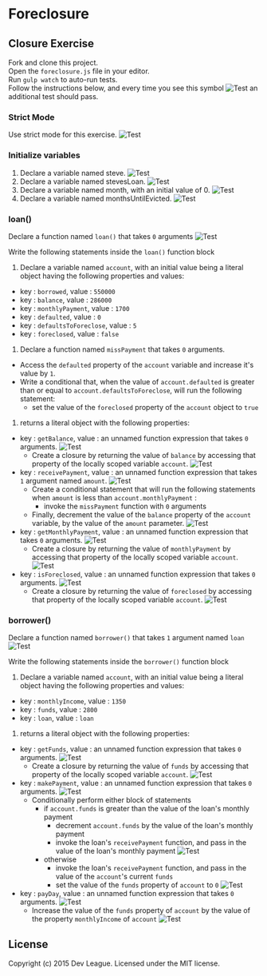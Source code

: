 # Foreclosure

## Closure Exercise

Fork and clone this project.  
Open the `foreclosure.js` file in your editor.  
Run `gulp watch` to auto-run tests.  
Follow the instructions below, and every time you see this symbol ![Test][test-large] an additional test should pass.

### Strict Mode

Use strict mode for this exercise. ![Test][test]  

### Initialize variables

1. Declare a variable named steve. ![Test][test]  
1. Declare a variable named stevesLoan. ![Test][test]  
1. Declare a variable named month, with an initial value of 0. ![Test][test]
1. Declare a variable named monthsUntilEvicted. ![Test][test]  

### loan()

Declare a function named `loan()` that takes `0` arguments ![Test][test]  

Write the following statements inside the `loan()` function block

1. Declare a variable named `account`, with an initial value being a literal object having the following properties and values:
  - key : `borrowed`, value : `550000`
  - key : `balance`, value : `286000`
  - key : `monthlyPayment`, value : `1700`
  - key : `defaulted`, value : `0`
  - key : `defaultsToForeclose`, value : `5`
  - key : `foreclosed`, value : `false`
1. Declare a function named `missPayment` that takes `0` arguments.
  - Access the `defaulted` property of the `account` variable and increase it's value by `1`.
  - Write a conditional that, when the value of `account.defaulted` is greater than or equal to `account.defaultsToForeclose`, will run the following statement:
    - set the value of the `foreclosed` property of the `account` object to `true`
1. returns a literal object with the following properties:
  - key : `getBalance`, value : an unnamed function expression that takes `0` arguments. ![Test][test]
    - Create a closure by returning the value of `balance` by accessing that property of the locally scoped variable `account`. ![Test][test]
  - key : `receivePayment`, value : an unnamed function expression that takes `1` argument named `amount`. ![Test][test]
    - Create a conditional statement that will run the following statements when `amount` is less than `account.monthlyPayment` :
      - invoke the `missPayment` function with `0` arguments
    - Finally, decrement the value of the `balance` property of the `account` variable, by the value of the `amount` parameter. ![Test][test]
  - key : `getMonthlyPayment`, value : an unnamed function expression that takes `0` arguments. ![Test][test]
    - Create a closure by returning the value of `monthlyPayment` by accessing that property of the locally scoped variable `account`. ![Test][test]
  - key : `isForeclosed`, value : an unnamed function expression that takes `0` arguments. ![Test][test]
    - Create a closure by returning the value of `foreclosed` by accessing that property of the locally scoped variable `account`. ![Test][test]

### borrower()

Declare a function named `borrower()` that takes `1` argument named `loan` ![Test][test]  

Write the following statements inside the `borrower()` function block

1. Declare a variable named `account`, with an initial value being a literal object having the following properties and values:
  - key : `monthlyIncome`, value : `1350`
  - key : `funds`, value : `2800`
  - key : `loan`, value : `loan`
1. returns a literal object with the following properties:
  - key : `getFunds`, value : an unnamed function expression that takes `0` arguments. ![Test][test]
    - Create a closure by returning the value of `funds` by accessing that property of the locally scoped variable `account`. ![Test][test]
  - key : `makePayment`, value : an unnamed function expression that takes `0` arguments. ![Test][test]
    - Conditionally perform either block of statements
      - if `account.funds` is greater than the value of the loan's monthly payment
        - decrement `account.funds` by the value of the loan's monthly payment
        - invoke the loan's `receivePayment` function, and pass in the value of the loan's monthly payment ![Test][test]
      - otherwise
        - invoke the loan's `receivePayment` function, and pass in the value of the `account`'s current `funds`
        - set the value of the `funds` property of `account` to `0` ![Test][test]
  - key : `payDay`, value : an unnamed function expression that takes `0` arguments. ![Test][test]
    - Increase the value of the `funds` property of `account` by the value of the property `monthlyIncome` of `account` ![Test][test]


## License

Copyright (c) 2015 Dev League. Licensed under the MIT license.


[test-large]: http://i.imgur.com/TOUBxO4.png
[test]: http://i.imgur.com/XLSydy0.png

